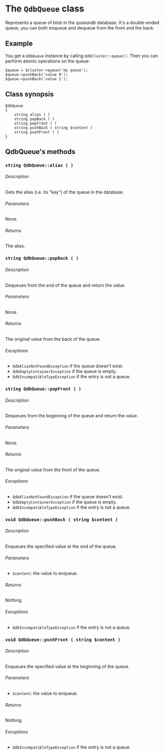 The `QdbQueue` class
====================

Represents a queue of blob in the *quasardb* database.
It's a double-ended queue, you can both enqueue and dequeue from the front and the back.

Example
-------

You get a `QdbQueue` instance by calling `QdbCluster::queue()`.
Then you can perform atomic operations on the queue:

    $queue = $cluster->queue('my queue');
    $queue->pushBack('value 0');
    $queue->pushBack('value 1');

Class synopsis
--------------

    QdbQueue
    {
        string alias ( )
        string popBack ( )
        string popFront ( )
        string pushBack ( string $content )
        string pushFront ( )
    }


QdbQueue's methods
------------------


### `string QdbQueue::alias ( )`

###### Description
Gets the alias (i.e. its "key") of the queue in the database.

###### Parameters
None.

###### Returns
The alias.


### `string QdbQueue::popBack ( )`

###### Description
Dequeues from the end of the queue and return the value.

###### Parameters
None.

###### Returns
The original value from the back of the queue.

###### Exceptions
- `QdbAliasNotFoundException` if the queue doesn't exist.
- `QdbEmptyContainerException` if the queue is empty.
- `QdbIncompatibleTypeException` if the entry is not a queue.


### `string QdbQueue::popFront ( )`

###### Description
Dequeues from the beginning of the queue and return the value.

###### Parameters
None.

###### Returns
The original value from the front of the queue.

###### Exceptions
- `QdbAliasNotFoundException` if the queue doesn't exist.
- `QdbEmptyContainerException` if the queue is empty.
- `QdbIncompatibleTypeException` if the entry is not a queue.


### `void QdbQueue::pushBack ( string $content )`

###### Description
Enqueues the specified value at the end of the queue.

###### Parameters
- `$content`: the value to enqueue.

###### Returns
Nothing

###### Exceptions
- `QdbIncompatibleTypeException` if the entry is not a queue.


### `void QdbQueue::pushFront ( string $content )`

###### Description
Enqueues the specified value at the beginning of the queue.

###### Parameters
- `$content`: the value to enqueue.

###### Returns
Nothing

###### Exceptions
- `QdbIncompatibleTypeException` if the entry is not a queue.



